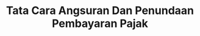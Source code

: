 ---
title: Tata Cara Angsuran Dan Penundaan Pembayaran Pajak
linkurl: https://docs.google.com/document/d/1vmdqykqcoz_FqjlQXnAf1oy7WdOjLV47EO5jqCOAaK8/edit?usp=sharing
fitur: resume
category: kup
topik: Pembayaran atau Penyetoran
type: word
modifiedTime: 27/01/2020
---
